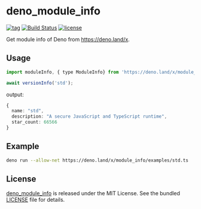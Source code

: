 # deno_module_info

[![tag](https://img.shields.io/github/release/justjavac/deno_module_info)](https://github.com/justjavac/deno_module_info/releases)
[![Build Status](https://github.com/justjavac/deno_module_info/workflows/ci/badge.svg?branch=master)](https://github.com/justjavac/deno_module_info/actions)
[![license](https://img.shields.io/github/license/justjavac/deno_module_info)](https://github.com/justjavac/deno_module_info/blob/master/LICENSE)

Get module info of Deno from <https://deno.land/x>.

## Usage

```js
import moduleInfo, { type ModuleInfo} from 'https://deno.land/x/module_info/mod.ts';

await versionInfo('std');
```

output:

```ts
{
  name: "std",
  description: "A secure JavaScript and TypeScript runtime",
  star_count: 66566
}
```

## Example

```bash
deno run --allow-net https://deno.land/x/module_info/examples/std.ts
```

## License

[deno_module_info](https://github.com/justjavac/deno_module_info) is released
under the MIT License. See the bundled [LICENSE](./LICENSE) file for details.
